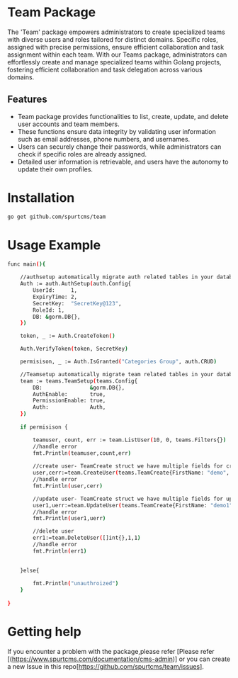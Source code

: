 # Team Package

The 'Team' package empowers administrators to create specialized teams with diverse users and roles tailored for distinct domains. Specific roles, assigned with precise permissions, ensure efficient collaboration and task assignment within each team. With our Teams package, administrators can effortlessly create and manage specialized teams within Golang projects, fostering efficient collaboration and task delegation across various domains.


## Features

- Team package provides functionalities to list, create, update, and delete user accounts and team members. 
- These functions ensure data integrity by validating user information such as email addresses,  phone numbers, and usernames. 
- Users can securely change their passwords, while administrators can check if specific roles are already assigned. 
- Detailed user information is retrievable, and users have the autonomy to update their own profiles. 

# Installation

``` bash
go get github.com/spurtcms/team
```


# Usage Example


```bash
func main(){
	
	//authsetup automatically migrate auth related tables in your databases=.
	Auth := auth.AuthSetup(auth.Config{
		UserId:     1,
		ExpiryTime: 2,
		SecretKey:  "SecretKey@123",
		RoleId: 1,
		DB: &gorm.DB{},
	})

	token, _ := Auth.CreateToken()

	Auth.VerifyToken(token, SecretKey)

	permisison, _ := Auth.IsGranted("Categories Group", auth.CRUD)

	//Teamsetup automatically migrate team related tables in your database.
	team := teams.TeamSetup(teams.Config{
		DB:               &gorm.DB{},
		AuthEnable:       true,
		PermissionEnable: true,
		Auth:             Auth,
	})
	
	if permisison {

		teamuser, count, err := team.ListUser(10, 0, teams.Filters{})
		//handle error
		fmt.Println(teamuser,count,err)
		
		//create user- TeamCreate struct we have multiple fields for creating user
		user,cerr:=team.CreateUser(teams.TeamCreate{FirstName: "demo", RoleId: 1, Email: "mailto:demo@gmail.com"})
		//handle error
		fmt.Println(user,cerr)

		//update user- TeamCreate struct we have multiple fields for update user
		user1,uerr:=team.UpdateUser(teams.TeamCreate{FirstName: "demo1", RoleId: 2, Email: "mailto:demo1@gmail.com"}, 1)
		//handle error
		fmt.Println(user1,uerr)

		//delete user
		err1:=team.DeleteUser([]int{},1,1)
		//handle error
		fmt.Println(err1)

		
	}else{
	
		fmt.Println("unauthroized")
	}
	
}

```

# Getting help
If you encounter a problem with the package,please refer [Please refer [(https://www.spurtcms.com/documentation/cms-admin)] or you can create a new Issue in this repo[https://github.com/spurtcms/team/issues]. 
